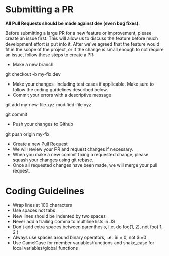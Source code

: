 # Submitting a PR

**All Pull Requests should be made against dev (even bug fixes).**

Before submitting a large PR for a new feature or improvement, please create an issue first. This will allow us to discuss the feature before much development effort is put into it. After we've agreed that the feature would fit in the scope of the project, or if the change is small enough to not require an issue, follow these steps to create a PR:

- Make a new branch

git checkout -b my-fix dev

- Make your changes, including test cases if applicable. Make sure to follow the coding guidelines described below.
- Commit your errors with a descriptive message

git add my-new-file.xyz modified-file.xyz

git commit

- Push your changes to Github

git push origin my-fix

- Create a new Pull Request
- We will review your PR and request changes if necessary.
- When you make a new commit fixing a requested change, please squash your changes using git rebase.
- Once all requested changes have been made, we will merge your pull request.


# Coding Guidelines

- Wrap lines at 100 characters
- Use spaces not tabs
- New lines should be indented by two spaces
- Never add a trailing comma to multiline lists in JS
- Don't add extra spaces between parenthesis, i.e. do foo(1, 2), not foo( 1, 2 )
- Always use spaces around binary operators, i.e. $i = 0, not $i=0
- Use CamelCase for member variables/functions and snake_case for local variables/global functions

